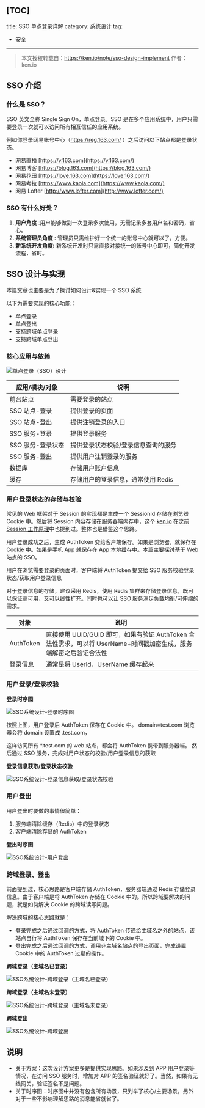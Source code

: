 [TOC]
---
title: SSO 单点登录详解
category: 系统设计
tag:
  - 安全
---

> 本文授权转载自：<https://ken.io/note/sso-design-implement> 作者：ken.io

## SSO 介绍

### 什么是 SSO？

SSO 英文全称 Single Sign On，单点登录。SSO 是在多个应用系统中，用户只需要登录一次就可以访问所有相互信任的应用系统。

例如你登录网易账号中心（<https://reg.163.com/> ）之后访问以下站点都是登录状态。

- 网易直播 [https://v.163.com](https://v.163.com/)
- 网易博客 [https://blog.163.com](https://blog.163.com/)
- 网易花田 [https://love.163.com](https://love.163.com/)
- 网易考拉 [https://www.kaola.com](https://www.kaola.com/)
- 网易 Lofter [http://www.lofter.com](http://www.lofter.com/)

### SSO 有什么好处？

1. **用户角度** :用户能够做到一次登录多次使用，无需记录多套用户名和密码，省心。
2. **系统管理员角度** : 管理员只需维护好一个统一的账号中心就可以了，方便。
3. **新系统开发角度:** 新系统开发时只需直接对接统一的账号中心即可，简化开发流程，省时。

## SSO 设计与实现

本篇文章也主要是为了探讨如何设计&实现一个 SSO 系统

以下为需要实现的核心功能：

- 单点登录
- 单点登出
- 支持跨域单点登录
- 支持跨域单点登出

### 核心应用与依赖

![单点登录（SSO）设计](https://oss.javaguide.cn/github/javaguide/system-design/security/sso/sso-system.png-kblb.png)

| 应用/模块/对象    | 说明                                |
| ----------------- | ----------------------------------- |
| 前台站点          | 需要登录的站点                      |
| SSO 站点-登录     | 提供登录的页面                      |
| SSO 站点-登出     | 提供注销登录的入口                  |
| SSO 服务-登录     | 提供登录服务                        |
| SSO 服务-登录状态 | 提供登录状态校验/登录信息查询的服务 |
| SSO 服务-登出     | 提供用户注销登录的服务              |
| 数据库            | 存储用户账户信息                    |
| 缓存              | 存储用户的登录信息，通常使用 Redis  |

### 用户登录状态的存储与校验

常见的 Web 框架对于 Session 的实现都是生成一个 SessionId 存储在浏览器 Cookie 中。然后将 Session 内容存储在服务器端内存中，这个 [ken.io](https://ken.io/) 在之前[Session 工作原理](https://ken.io/note/session-principle-skill)中也提到过。整体也是借鉴这个思路。

用户登录成功之后，生成 AuthToken 交给客户端保存。如果是浏览器，就保存在 Cookie 中。如果是手机 App 就保存在 App 本地缓存中。本篇主要探讨基于 Web 站点的 SSO。

用户在浏览需要登录的页面时，客户端将 AuthToken 提交给 SSO 服务校验登录状态/获取用户登录信息

对于登录信息的存储，建议采用 Redis，使用 Redis 集群来存储登录信息，既可以保证高可用，又可以线性扩充。同时也可以让 SSO 服务满足负载均衡/可伸缩的需求。

| 对象      | 说明                                                                                                               |
| --------- | ------------------------------------------------------------------------------------------------------------------ |
| AuthToken | 直接使用 UUID/GUID 即可，如果有验证 AuthToken 合法性需求，可以将 UserName+时间戳加密生成，服务端解密之后验证合法性 |
| 登录信息  | 通常是将 UserId，UserName 缓存起来                                                                                 |

### 用户登录/登录校验

**登录时序图**

![SSO系统设计-登录时序图](https://oss.javaguide.cn/github/javaguide/system-design/security/sso/sso-login-sequence.png-kbrb.png)

按照上图，用户登录后 AuthToken 保存在 Cookie 中。 domain=test.com
浏览器会将 domain 设置成 .test.com，

这样访问所有 \*.test.com 的 web 站点，都会将 AuthToken 携带到服务器端。
然后通过 SSO 服务，完成对用户状态的校验/用户登录信息的获取

**登录信息获取/登录状态校验**

![SSO系统设计-登录信息获取/登录状态校验](https://oss.javaguide.cn/github/javaguide/system-design/security/sso/sso-logincheck-sequence.png-kbrb.png)

### 用户登出

用户登出时要做的事情很简单：

1. 服务端清除缓存（Redis）中的登录状态
2. 客户端清除存储的 AuthToken

**登出时序图**

![SSO系统设计-用户登出](https://oss.javaguide.cn/github/javaguide/system-design/security/sso/sso-logout-sequence.png-kbrb.png)

### 跨域登录、登出

前面提到过，核心思路是客户端存储 AuthToken，服务器端通过 Redis 存储登录信息。由于客户端是将 AuthToken 存储在 Cookie 中的。所以跨域要解决的问题，就是如何解决 Cookie 的跨域读写问题。

解决跨域的核心思路就是：

- 登录完成之后通过回调的方式，将 AuthToken 传递给主域名之外的站点，该站点自行将 AuthToken 保存在当前域下的 Cookie 中。
- 登出完成之后通过回调的方式，调用非主域名站点的登出页面，完成设置 Cookie 中的 AuthToken 过期的操作。

**跨域登录（主域名已登录）**

![SSO系统设计-跨域登录（主域名已登录）](https://oss.javaguide.cn/github/javaguide/system-design/security/sso/sso-crossdomain-login-loggedin-sequence.png-kbrb.png)

**跨域登录（主域名未登录）**

![SSO系统设计-跨域登录（主域名未登录）](https://oss.javaguide.cn/github/javaguide/system-design/security/sso/sso-crossdomain-login-unlogin-sequence.png-kbrb.png)

**跨域登出**

![SSO系统设计-跨域登出](https://oss.javaguide.cn/github/javaguide/system-design/security/sso/sso-crossdomain-logout-sequence.png-kbrb.png)

## 说明

- 关于方案：这次设计方案更多是提供实现思路。如果涉及到 APP 用户登录等情况，在访问 SSO 服务时，增加对 APP 的签名验证就好了。当然，如果有无线网关，验证签名不是问题。
- 关于时序图：时序图中并没有包含所有场景，只列举了核心/主要场景，另外对于一些不影响理解思路的消息能省就省了。

<!-- @include: @article-footer.snippet.md -->
